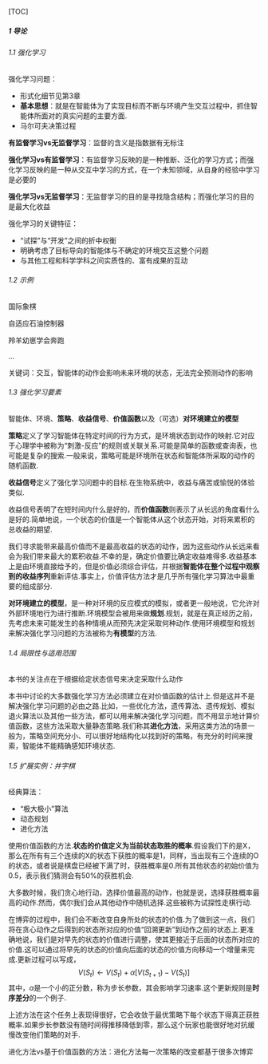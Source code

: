 [TOC]

##### 1 导论

###### 1.1 强化学习

强化学习问题：

- 形式化细节见第3章
- **基本思想**：就是在智能体为了实现目标而不断与环境产生交互过程中，抓住智能体所面对的真实问题的主要方面.
- 马尔可夫决策过程

**有监督学习vs无监督学习**：监督的含义是指数据有无标注

**强化学习vs有监督学习**：有监督学习反映的是一种推断、泛化的学习方式；而强化学习反映的是一种从交互中学习的方式，在一个未知领域，从自身的经验中学习是必要的

**强化学习vs无监督学习**：无监督学习的目的是寻找隐含结构；而强化学习的目的是最大化收益

强化学习的关键特征：

- “试探”与“开发”之间的折中权衡
- 明确考虑了目标导向的智能体与不确定的环境交互这整个问题
- 与其他工程和科学学科之间实质性的、富有成果的互动

###### 1.2 示例

国际象棋

自适应石油控制器

羚羊幼崽学会奔跑

...

关键词：交互，智能体的动作会影响未来环境的状态，无法完全预测动作的影响

###### 1.3 强化学习要素

智能体、环境、**策略**、**收益信号**、**价值函数**以及（可选）**对环境建立的模型**

**策略**定义了学习智能体在特定时间的行为方式，是环境状态到动作的映射.它对应于心理学中被称为“刺激-反应”的规则或关联关系.可能是简单的函数或查询表，也可能是复杂的搜索.一般来说，策略可能是环境所在状态和智能体所采取的动作的随机函数.

**收益信号**定义了强化学习问题中的目标.在生物系统中，收益与痛苦或愉悦的体验类似.

收益信号表明了在短时间内什么是好的，而**价值函数**则表示了从长远的角度看什么是好的.简单地说，一个状态的价值是一个智能体从这个状态开始，对将来累积的总收益的期望.

我们寻求能带来最高价值而不是最高收益的状态的动作，因为这些动作从长远来看会为我们带来最大的累积收益.不幸的是，确定价值要比确定收益难得多.收益基本上是由环境直接给予的，但是价值必须综合评估，并根据**智能体在整个过程中观察到的收益序列**重新评估.事实上，价值评估方法才是几乎所有强化学习算法中最重要的组成部分.

**对环境建立的模型**，是一种对环境的反应模式的模拟，或者更一般地说，它允许对外部环境地行为进行推断.环境模型会被用来做**规划**.规划，就是在真正经历之前，先考虑未来可能发生的各种情境从而预先决定采取何种动作.使用环境模型和规划来解决强化学习问题的方法被称为**有模型**的方法.

###### 1.4 局限性与适用范围

本书的关注点在于根据给定状态信号来决定采取什么动作

本书中讨论的大多数强化学习方法必须建立在对价值函数的估计上.但是这并不是解决强化学习问题的必由之路.比如，一些优化方法，遗传算法、遗传规划、模拟退火算法以及其他一些方法，都可以用来解决强化学习问题，而不用显示地计算价值函数，这些方法采取大量静态策略.我们称其**进化方法**，采用这类方法的场景一般为，策略空间充分小、可以很好地结构化以找到好的策略，有充分的时间来搜索，智能体不能精确感知环境状态.

###### 1.5 扩展实例：井字棋

经典算法：

- “极大极小”算法
- 动态规划
- 进化方法

使用价值函数的方法.**状态的价值定义为当前状态取胜的概率**.假设我们下的是X，那么在所有有三个连续的X的状态下获胜的概率是1，同样，当出现有三个连续的O的状态，或者说是棋盘已经被下满了时，获胜概率是0.所有其他状态的初始价值为0.5，表示我们猜测会有50%的获胜机会.

大多数时候，我们贪心地行动，选择价值最高的动作，也就是说，选择获胜概率最高的动作.然而，偶尔我们会从其他动作中随机选择.这些被称为试探性走棋行动.

在博弈的过程中，我们会不断改变自身所处的状态的价值.为了做到这一点，我们将在贪心动作之后得到的状态所对应的价值“回溯更新”到动作之前的状态上.更准确地说，我们是对早先的状态的价值进行调整，使其更接近于后面的状态所对应的价值.这可以通过将早先的状态的价值向后面的状态的价值方向移动一个增量来完成.更新过程可以写成，
$$
V(S_t)\gets V(S_t)+\alpha [V(S_{t+1})-V(S_t)]
$$
其中，$\alpha$是一个小的正分数，称为步长参数，其会影响学习速率.这个更新规则是**时序差分**的一个例子.

上述方法在这个任务上表现得很好，它会收敛于最优策略下每个状态下得真正获胜概率.如果步长参数没有随时间得推移降低到零，那么这个玩家也能很好地对抗缓慢改变他们策略的对手.

进化方法vs基于价值函数的方法：进化方法每一次策略的改变都基于很多次博弈

